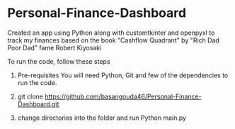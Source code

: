 # Personal-Finance-Dashboard
Created an app using Python along with customtkinter and openpyxl to track my finances based on the book "Cashflow Quadrant" by "Rich Dad Poor Dad" fame Robert Kiyosaki

To run the code, follow these steps

1. Pre-requisites 
  You will need Python, Git and few of the dependencies to run the code.

2. git clone https://github.com/basangouda46/Personal-Finance-Dashboard.git

3. change directories into the folder and run Python main.py
